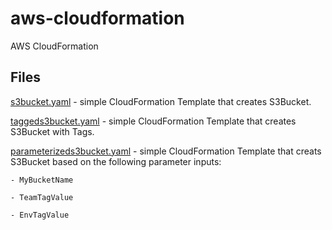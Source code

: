 # aws-cloudformation
AWS CloudFormation


## Files

[s3bucket.yaml](s3bucket.yaml) - simple CloudFormation Template that creates S3Bucket. 

[taggeds3bucket.yaml](taggeds3bucket.yaml) - simple CloudFormation Template that creates S3Bucket with Tags. 

[parameterizeds3bucket.yaml](parameterizeds3bucket.yaml) - simple CloudFormation Template that creats S3Bucket based on the following parameter inputs:

    - MyBucketName   

    - TeamTagValue

    - EnvTagValue 

